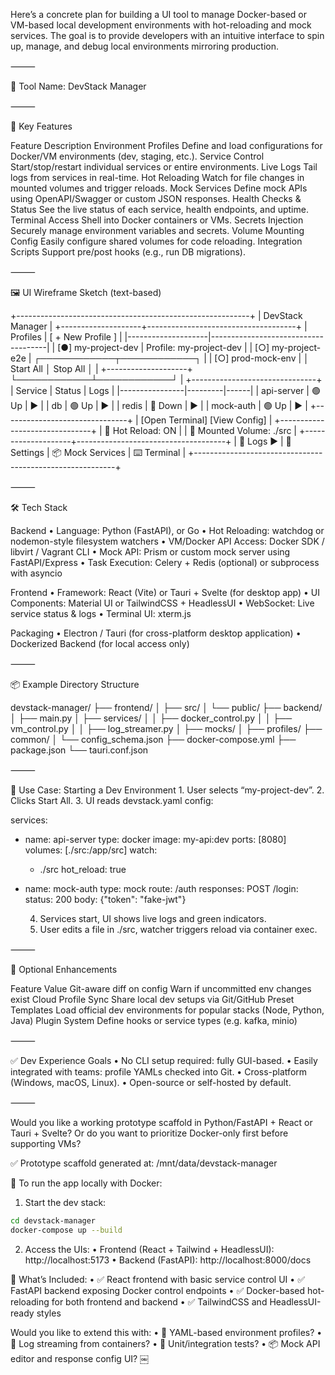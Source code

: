 Here’s a concrete plan for building a UI tool to manage Docker-based or VM-based local development environments with hot-reloading and mock services. The goal is to provide developers with an intuitive interface to spin up, manage, and debug local environments mirroring production.

⸻

🔧 Tool Name: DevStack Manager

⸻

🧩 Key Features

Feature	Description
Environment Profiles	Define and load configurations for Docker/VM environments (dev, staging, etc.).
Service Control	Start/stop/restart individual services or entire environments.
Live Logs	Tail logs from services in real-time.
Hot Reloading	Watch for file changes in mounted volumes and trigger reloads.
Mock Services	Define mock APIs using OpenAPI/Swagger or custom JSON responses.
Health Checks & Status	See the live status of each service, health endpoints, and uptime.
Terminal Access	Shell into Docker containers or VMs.
Secrets Injection	Securely manage environment variables and secrets.
Volume Mounting Config	Easily configure shared volumes for code reloading.
Integration Scripts	Support pre/post hooks (e.g., run DB migrations).


⸻

🖼️ UI Wireframe Sketch (text-based)

+----------------------------------------------------------+
| DevStack Manager                                         |
+--------------------+-------------------------------------+
| Profiles           | [ + New Profile ]                  |
|--------------------|-------------------------------------|
| [●] my-project-dev |   Profile: my-project-dev           |
| [○] my-project-e2e |   ┌────────────┬────────────┐       |
| [○] prod-mock-env  |   │ Start All  │ Stop All   │       |
+--------------------+   └────────────┴────────────┘       |
                        +-------------------------------+
                        | Service        | Status  | Logs |
                        |----------------|---------|------|
                        | api-server     | 🟢 Up   | ▶    |
                        | db             | 🟢 Up   | ▶    |
                        | redis          | 🔴 Down | ▶    |
                        | mock-auth      | 🟢 Up   | ▶    |
                        +-------------------------------+
                        | [Open Terminal] [View Config]  |
                        +-------------------------------+
                        | 🔄 Hot Reload: ON              |
                        | 📁 Mounted Volume: ./src       |
+--------------------+-------------------------------------+
| 📜 Logs ▶  | 🔧 Settings | 📦 Mock Services | ⌨️ Terminal |
+----------------------------------------------------------+


⸻

🛠️ Tech Stack

Backend
	•	Language: Python (FastAPI), or Go
	•	Hot Reloading: watchdog or nodemon-style filesystem watchers
	•	VM/Docker API Access: Docker SDK / libvirt / Vagrant CLI
	•	Mock API: Prism or custom mock server using FastAPI/Express
	•	Task Execution: Celery + Redis (optional) or subprocess with asyncio

Frontend
	•	Framework: React (Vite) or Tauri + Svelte (for desktop app)
	•	UI Components: Material UI or TailwindCSS + HeadlessUI
	•	WebSocket: Live service status & logs
	•	Terminal UI: xterm.js

Packaging
	•	Electron / Tauri (for cross-platform desktop application)
	•	Dockerized Backend (for local access only)

⸻

📦 Example Directory Structure

devstack-manager/
├── frontend/
│   ├── src/
│   └── public/
├── backend/
│   ├── main.py
│   ├── services/
│   │   ├── docker_control.py
│   │   ├── vm_control.py
│   │   ├── log_streamer.py
│   ├── mocks/
│   ├── profiles/
├── common/
│   └── config_schema.json
├── docker-compose.yml
├── package.json
└── tauri.conf.json


⸻

🧪 Use Case: Starting a Dev Environment
	1.	User selects “my-project-dev”.
	2.	Clicks Start All.
	3.	UI reads devstack.yaml config:

services:
  - name: api-server
    type: docker
    image: my-api:dev
    ports: [8080]
    volumes: [./src:/app/src]
    watch:
      - ./src
    hot_reload: true
  - name: mock-auth
    type: mock
    route: /auth
    responses:
      POST /login:
        status: 200
        body: {"token": "fake-jwt"}


	4.	Services start, UI shows live logs and green indicators.
	5.	User edits a file in ./src, watcher triggers reload via container exec.

⸻

🚀 Optional Enhancements

Feature	Value
Git-aware diff on config	Warn if uncommitted env changes exist
Cloud Profile Sync	Share local dev setups via Git/GitHub
Preset Templates	Load official dev environments for popular stacks (Node, Python, Java)
Plugin System	Define hooks or service types (e.g. kafka, minio)


⸻

✅ Dev Experience Goals
	•	No CLI setup required: fully GUI-based.
	•	Easily integrated with teams: profile YAMLs checked into Git.
	•	Cross-platform (Windows, macOS, Linux).
	•	Open-source or self-hosted by default.

⸻

Would you like a working prototype scaffold in Python/FastAPI + React or Tauri + Svelte? Or do you want to prioritize Docker-only first before supporting VMs?

✅ Prototype scaffold generated at:
/mnt/data/devstack-manager

🧪 To run the app locally with Docker:
1.	Start the dev stack:


```bash
cd devstack-manager
docker-compose up --build
```

2.	Access the UIs:
•	Frontend (React + Tailwind + HeadlessUI): http://localhost:5173
•	Backend (FastAPI): http://localhost:8000/docs

🧱 What’s Included:
•	✅ React frontend with basic service control UI
•	✅ FastAPI backend exposing Docker control endpoints
•	✅ Docker-based hot-reloading for both frontend and backend
•	✅ TailwindCSS and HeadlessUI-ready styles

Would you like to extend this with:
•	📜 YAML-based environment profiles?
•	🔁 Log streaming from containers?
•	🧪 Unit/integration tests?
•	📦 Mock API editor and response config UI? ￼